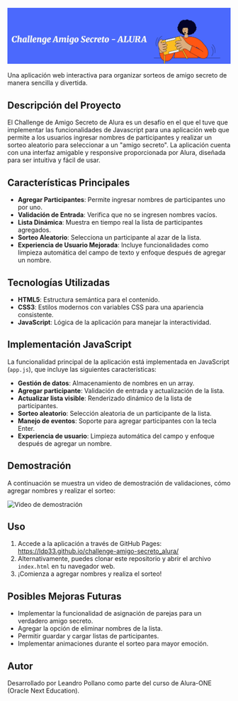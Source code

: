 ![Título Amigo Secreto](assets/Titulo.jpeg)


Una aplicación web interactiva para organizar sorteos de amigo secreto de manera sencilla y divertida.

## Descripción del Proyecto

El Challenge de Amigo Secreto de Alura es un desafío en el que el tuve que implementar las funcionalidades de Javascript para una aplicación web que permite a los usuarios ingresar nombres de participantes y realizar un sorteo aleatorio para seleccionar a un "amigo secreto". La aplicación cuenta con una interfaz amigable y responsive proporcionada por Alura, diseñada para ser intuitiva y fácil de usar. 

## Características Principales

- **Agregar Participantes**: Permite ingresar nombres de participantes uno por uno.
- **Validación de Entrada**: Verifica que no se ingresen nombres vacíos.
- **Lista Dinámica**: Muestra en tiempo real la lista de participantes agregados.
- **Sorteo Aleatorio**: Selecciona un participante al azar de la lista.
- **Experiencia de Usuario Mejorada**: Incluye funcionalidades como limpieza automática del campo de texto y enfoque después de agregar un nombre.

## Tecnologías Utilizadas

- **HTML5**: Estructura semántica para el contenido.
- **CSS3**: Estilos modernos con variables CSS para una apariencia consistente.
- **JavaScript**: Lógica de la aplicación para manejar la interactividad.

## Implementación JavaScript

La funcionalidad principal de la aplicación está implementada en JavaScript (`app.js`), que incluye las siguientes características:

- **Gestión de datos**: Almacenamiento de nombres en un array.
- **Agregar participante**: Validación de entrada y actualización de la lista.
- **Actualizar lista visible**: Renderizado dinámico de la lista de participantes.
- **Sorteo aleatorio**: Selección aleatoria de un participante de la lista.
- **Manejo de eventos**: Soporte para agregar participantes con la tecla Enter.
- **Experiencia de usuario**: Limpieza automática del campo y enfoque después de agregar un nombre.

## Demostración

A continuación se muestra un video de demostración de validaciones, cómo agregar nombres y realizar el sorteo:

![Video de demostración](assets/demostración.gif)

## Uso

1. Accede a la aplicación a través de GitHub Pages: https://ldp33.github.io/challenge-amigo-secreto_alura/
2. Alternativamente, puedes clonar este repositorio y abrir el archivo `index.html` en tu navegador web.
3. ¡Comienza a agregar nombres y realiza el sorteo!


## Posibles Mejoras Futuras

- Implementar la funcionalidad de asignación de parejas para un verdadero amigo secreto.
- Agregar la opción de eliminar nombres de la lista.
- Permitir guardar y cargar listas de participantes.
- Implementar animaciones durante el sorteo para mayor emoción.

## Autor

Desarrollado por Leandro Pollano como parte del curso de Alura-ONE (Oracle Next Education).
